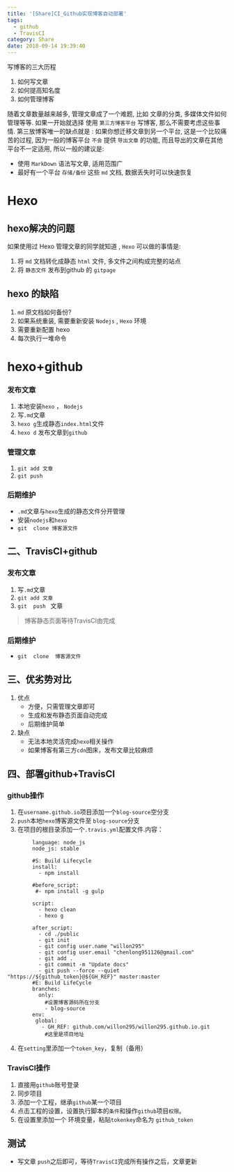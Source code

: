 ```yaml
---
title: '[Share]CI_Github实现博客自动部署'
tags:
  - github
  - TravisCI
category: Share
date: 2018-09-14 19:39:40
---
```






写博客的三大历程

1. 如何写文章
2. 如何提高知名度
3. 如何管理博客

随着文章数量越来越多, 管理文章成了一个难题,  比如 文章的分类, 多媒体文件如何管理等等. 如果一开始就选择 使用 `第三方博客平台` 写博客,  那么不需要考虑这些事情. 第三放博客唯一的缺点就是 :  如果你想迁移文章到另一个平台, 这是一个比较痛苦的过程, 因为一般的博客平台 `不会` 提供 `导出文章` 的功能, 而且导出的文章在其他平台不一定适用, 所以一般的建议是: 

- 使用 `MarkDown`  语法写文章, 适用范围广
- 最好有一个平台 `存储/备份` 这些 `md` 文档, 数据丢失时可以快速恢复



#  Hexo

##  hexo解决的问题

如果使用过 Hexo 管理文章的同学就知道 ,  `Hexo`  可以做的事情是:

1. 将 `md` 文档转化成静态 `html` 文件,  多文件之间构成完整的站点
2. 将 `静态文件` 发布到github 的 `gitpage`

## hexo 的缺陷



1.  `md` 原文档如何备份?
2. 如果系统重装, 需要重新安装 `Nodejs` , `Hexo` 环境
3. 需要重新配置 hexo 
4. 每次执行一堆命令


#   hexo+github


### 发布文章
1. 本地安装`hexo` ， `Nodejs`
2. 写`.md`文章
3. `hexo g`生成静态`index.html`文件
4. `hexo d` 发布文章到`github`

### 管理文章 
1. `git add 文章`
2. `git push `

### 后期维护
- `.md`文章与`hexo`生成的静态文件分开管理
- 安装`nodejs`和`hexo`
- `git  clone 博客源文件`

## 二、TravisCI+github
### 发布文章

1. 写`.md`文章
2. `git add 文章`
3. `git  push ` 文章

> 博客静态页面等待TravisCI由完成

### 后期维护

- `git  clone  博客源文件`

## 三、优劣势对比
1. 优点
	- 方便，只需管理文章即可
	- 生成和发布静态页面自动完成
	- 后期维护简单
2. 缺点
	- 无法本地灵活完成`hexo`相关操作
	- 如果博客有第三方`cdn`图床，发布文章比较麻烦

## 四、部署github+TravisCI
### github操作


1. 在`username.github.io`项目添加一个`blog-source`空分支
2. `push`本地`hexo`博客源文件至 `blog-source`分支
3. 在项目的根目录添加一个`.travis.yml`配置文件.内容：
```
		language: node_js
		node_js: stable
		
		#S: Build Lifecycle
		install:
		  - npm install
		
		#before_script:
		 #- npm install -g gulp
		
		script:
		  - hexo clean
		  - hexo g
		
		after_script:
		  - cd ./public
		  - git init
		  - git config user.name "willon295"
		  - git config user.email "chenlong951126@gmail.com"
		  - git add .
		  - git commit -m "Update docs"
		  - git push --force --quiet "https://${github_token}@${GH_REF}" master:master
		#E: Build LifeCycle
		branches:
		  only:
			#设置博客源码所在分支
		    - blog-source
		env:
		 global:
		   - GH_REF: github.com/willon295/willon295.github.io.git
			#这里是项目地址
```
4. 在`setting`里添加一个`token_key`，复制（备用）

### TravisCI操作

1. 直接用`github`账号登录
2. 同步项目
3. 添加一个工程，继承`github`某一个项目
4. 点击工程的设置，设置执行脚本的`条件`和操作`github`项目`权限`。
5. 在设置里添加一个 环境变量，粘贴`tokenkey`命名为 `github_token`


## 测试

- 写文章 `push`之后即可，等待`TravisCI`完成所有操作之后，文章更新

